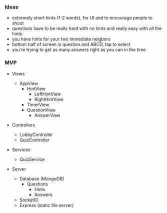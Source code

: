 ### Ideas

- extremely short hints (1-2 words), for UI and to encourage people to shout
- questions have to be really hard with no hints and really easy with all the hints
- you have hints for your two immediate neigbors
- bottom half of screen is question and ABCD, tap to select
- you're trying to get as many answers right as you can in the time

### MVP

- Views
  - AppView
    - HintView
      - LeftHintView
      - RightHintView
    - TimerView
    - QuestionView
      - AnswerView
- Controllers
  - LobbyController
  - QuizController
- Services
  - QuizService

- Server
  - Database (MongoDB)
    - Questions
      - Hints
      - Answers
  - SocketIO
  - Express (static file server)
